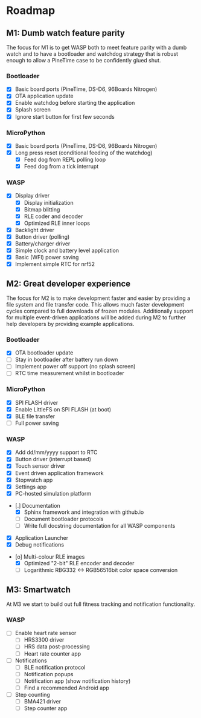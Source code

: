 # Roadmap

## M1: Dumb watch feature parity

The focus for M1 is to get WASP both to meet feature parity with a dumb
watch and to have a bootloader and watchdog strategy that is robust enough
to allow a PineTime case to be confidently glued shut.

### Bootloader

 * [X] Basic board ports (PineTime, DS-D6, 96Boards Nitrogen)
 * [X] OTA application update
 * [X] Enable watchdog before starting the application
 * [X] Splash screen
 * [X] Ignore start button for first few seconds
  
### MicroPython

 * [X] Basic board ports (PineTime, DS-D6, 96Boards Nitrogen)
 * [X] Long press reset (conditional feeding of the watchdog)
   - [X] Feed dog from REPL polling loop
   - [X] Feed dog from a tick interrupt
 
### WASP

 * [X] Display driver
   - [X] Display initialization
   - [X] Bitmap blitting
   - [X] RLE coder and decoder
   - [X] Optimized RLE inner loops
 * [X] Backlight driver
 * [X] Button driver (polling)
 * [X] Battery/charger driver
 * [X] Simple clock and battery level application
 * [X] Basic (WFI) power saving
 * [X] Implement simple RTC for nrf52

## M2: Great developer experience

The focus for M2 is to make development faster and easier by providing
a file system and file transfer code. This allows much faster
development cycles compared to full downloads of frozen modules.
Additionally support for multiple event-driven applications will be
added during M2 to further help developers by providing example
applications.

### Bootloader

 * [X] OTA bootloader update
 * [ ] Stay in bootloader after battery run down
 * [ ] Implement power off support (no splash screen)
 * [ ] RTC time measurement whilst in bootloader

### MicroPython

 * [X] SPI FLASH driver
 * [X] Enable LittleFS on SPI FLASH (at boot)
 * [X] BLE file transfer
 * [ ] Full power saving

### WASP

 * [X] Add dd/mm/yyyy support to RTC
 * [X] Button driver (interrupt based)
 * [X] Touch sensor driver
 * [X] Event driven application framework
 * [X] Stopwatch app
 * [X] Settings app
 * [X] PC-hosted simulation platform
 * [.] Documentation
   - [X] Sphinx framework and integration with github.io
   - [ ] Document bootloader protocols
   - [ ] Write full docstring documentation for all WASP components
 * [X] Application Launcher
 * [X] Debug notifications
 * [o] Multi-colour RLE images
   - [X] Optimized "2-bit" RLE encoder and decoder
   - [ ] Logarithmic RBG332 <-> RGB56516bit color space conversion

## M3: Smartwatch

At M3 we start to build out full fitness tracking and notification
functionality.

### WASP

 * [ ] Enable heart rate sensor
   - [ ] HRS3300 driver
   - [ ] HRS data post-processing
   - [ ] Heart rate counter app
 * [ ] Notifications
   - [ ] BLE notification protocol
   - [ ] Notification popups
   - [ ] Notification app (show notification history)
   - [ ] Find a recommended Android app
 * [ ] Step counting
   - [ ] BMA421 driver
   - [ ] Step counter app
